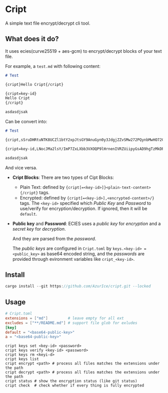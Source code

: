 # Cript

A simple text file encrypt/decrypt cli tool.

## What does it do?

It uses ecies(curve25519 + aes-gcm) to encrypt/decrypt blocks of your text file.

For example, a `test.md` with following content:

```markdown
# Test

{cript}Hello Cript{/cript}

{cript=key-id}
Hello Cript
{/cript}

asdasdjsak
```

Can be convert into:

```markdown
# Test

{cript,sSruDHRtuNTK8UCZl1btY2xpJtsGY9AnuGyn0y3JdgjZZvSMw272PQynbMwHO72Cs4wJ967MAZHr8BzELVAHUAKQGralogU=/}

{cript=key-id,LNocJMa2lsY/ImP7ZxLXbb3VXOQP9lHrnenIVRZUiipyGsAD9hgTzMkDPFN6fnxEEqI+hXBi/ELwZ3cvPBe6C+LaOa0oyGYh6w==/}

asdasdjsak
```

And vice versa.

- **Cript Blocks**:
  There are two types of Cipt Blocks:
  - Plain Text: defined by `{cript[=<key-id>]}<plain-text-content>{/cript}` tags.
  - Encrypted: defined by `{cript[=<key-id>],<encrypted-content>/}` tags.
  The `<key-id>` specified which *Public Key* and *Password* to use/verify for encryption/decryption.
  If ignored, then it will be `default`.
- **Public key** and **Password**:
  ECIES uses a *public key* for *encryption* and a *secret key* for *decryption*.

  And they are parsed from the *password*.

  The *public keys* are configured in `Cript.toml` by `keys.<key-id> = <public_key>` as base64 encoded string, and the *passwords* are provided through evironment variables like `cript_<key-id>`.

## Install

```rust
cargo install --git https://github.com/AzurIce/cript.git --locked
```

## Usage

```toml
# Cript.toml
extensions = ["md"]         # leave empty for all ext
excludes = ["**/README.md"] # support file glob for exludes
[key]
default = "<base64-public-key>"
a = "<base64-public-key>"
```

```shell
cript keys set <key-id> <password>
cript keys verify <key-id> <password>
cript keys rm <keyi-d>
cript keys list
cript encrypt <path> # process all files matches the extensions under the path
cript decrypt <path> # process all files matches the extensions under the path
cript status # show the encryption status (like git status)
cript check  # check whether if every thing is fully encrypted
```
